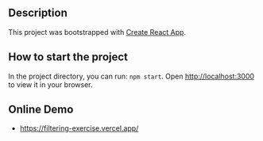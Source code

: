 ## Description

This project was bootstrapped with [Create React App](https://github.com/facebook/create-react-app).

## How to start the project

In the project directory, you can run: `npm start`. Open [http://localhost:3000](http://localhost:3000) to view it in your browser.

## Online Demo

- https://filtering-exercise.vercel.app/
